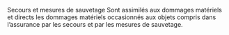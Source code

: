 Secours et mesures de sauvetage
Sont assimilés aux dommages matériels et directs les dommages matériels occasionnés aux objets compris dans l’assurance par les secours et par les mesures de sauvetage.